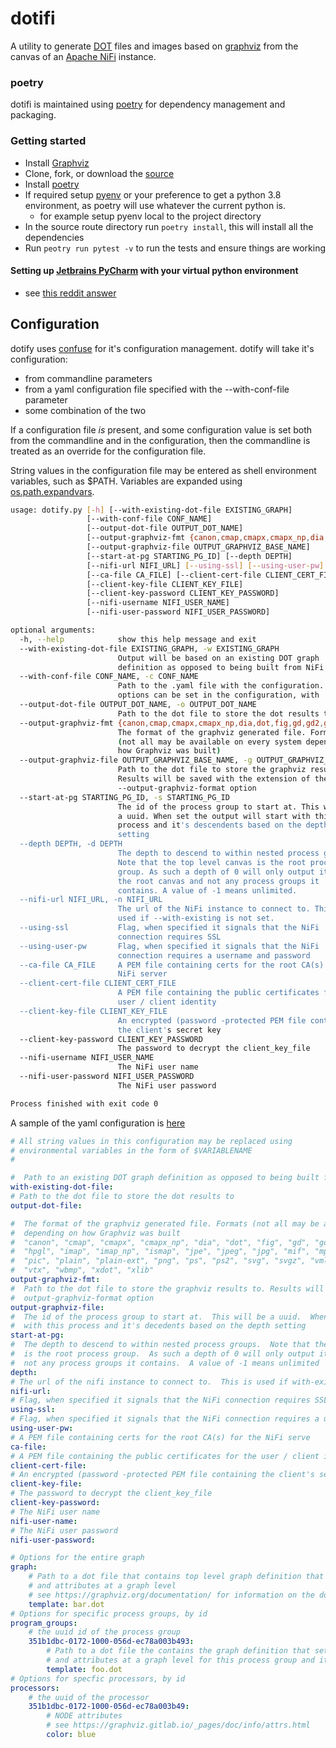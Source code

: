 # dotifi

A utility to generate [DOT](https://graphviz.org/doc/info/lang.html) files and images based on [graphviz](https://graphviz.org/documentation/) from the canvas of an [Apache NiFi](https://nifi.apache.org) instance.

### poetry

dotifi is maintained using [poetry](https://python-poetry.org/docs/) for dependency management and packaging.

### Getting started
- Install [Graphviz](https://graphviz.org)
- Clone, fork, or download the [source](https://github.com/palindromicity/dotifi)
- Install [poetry](https://python-poetry.org/docs/)
- If required setup [pyenv](https://github.com/pyenv/pyenv) or your preference to get a python 3.8 environment, as poetry will use whatever the current python is.
    - for example setup pyenv local to the project directory
- In the source route directory run `poetry install`, this will install all the dependencies
- Run `peotry run pytest -v` to run the tests and ensure things are working

#### Setting up [Jetbrains PyCharm](https://www.jetbrains.com/pycharm/) with your virtual python environment
- see [this reddit answer](https://www.reddit.com/r/pycharm/comments/elga2z/using_pycharm_for_poetrybased_projects/fn1ix60?utm_source=share&utm_medium=web2x)

## Configuration
dotify uses [confuse](https://confuse.readthedocs.io/en/latest/) for it's configuration management.
dotify will take it's configuration:

 - from commandline parameters
 - from a yaml configuration file specified with the --with-conf-file parameter
 - some combination of the two

If a configuration file _is_ present, and some configuration value is set both from the commandline and in the configuration,
then the commandline is treated as an override for the configuration file.

String values in the configuration file may be entered as shell environment variables, such as $PATH.  Variables are expanded using
[os.path.expandvars](https://docs.python.org/3/library/os.path.html#os.path.expandvars).

 
```bash
usage: dotify.py [-h] [--with-existing-dot-file EXISTING_GRAPH]
                 [--with-conf-file CONF_NAME]
                 [--output-dot-file OUTPUT_DOT_NAME]
                 [--output-graphviz-fmt {canon,cmap,cmapx,cmapx_np,dia,dot,fig,gd,gd2,gif,hpgl,imap,imap_np,ismap,jpe,jpeg,jpg,mif,mp,pcl,pdf,pic,plain,plain-ext,png,ps,ps2,svg,svgz,vml,vmlz,vrml,vtx,wbmp,xdot,xlib}]
                 [--output-graphviz-file OUTPUT_GRAPHVIZ_BASE_NAME]
                 [--start-at-pg STARTING_PG_ID] [--depth DEPTH]
                 [--nifi-url NIFI_URL] [--using-ssl] [--using-user-pw]
                 [--ca-file CA_FILE] [--client-cert-file CLIENT_CERT_FILE]
                 [--client-key-file CLIENT_KEY_FILE]
                 [--client-key-password CLIENT_KEY_PASSWORD]
                 [--nifi-username NIFI_USER_NAME]
                 [--nifi-user-password NIFI_USER_PASSWORD]

optional arguments:
  -h, --help            show this help message and exit
  --with-existing-dot-file EXISTING_GRAPH, -w EXISTING_GRAPH
                        Output will be based on an existing DOT graph
                        definition as opposed to being built from NiFi
  --with-conf-file CONF_NAME, -c CONF_NAME
                        Path to the .yaml file with the configuration. All
                        options can be set in the configuration, with
  --output-dot-file OUTPUT_DOT_NAME, -o OUTPUT_DOT_NAME
                        Path to the dot file to store the dot results to.
  --output-graphviz-fmt {canon,cmap,cmapx,cmapx_np,dia,dot,fig,gd,gd2,gif,hpgl,imap,imap_np,ismap,jpe,jpeg,jpg,mif,mp,pcl,pdf,pic,plain,plain-ext,png,ps,ps2,svg,svgz,vml,vmlz,vrml,vtx,wbmp,xdot,xlib}, -f {canon,cmap,cmapx,cmapx_np,dia,dot,fig,gd,gd2,gif,hpgl,imap,imap_np,ismap,jpe,jpeg,jpg,mif,mp,pcl,pdf,pic,plain,plain-ext,png,ps,ps2,svg,svgz,vml,vmlz,vrml,vtx,wbmp,xdot,xlib}
                        The format of the graphviz generated file. Formats
                        (not all may be available on every system depending on
                        how Graphviz was built)
  --output-graphviz-file OUTPUT_GRAPHVIZ_BASE_NAME, -g OUTPUT_GRAPHVIZ_BASE_NAME
                        Path to the dot file to store the graphviz results to.
                        Results will be saved with the extension of the
                        --output-graphviz-format option
  --start-at-pg STARTING_PG_ID, -s STARTING_PG_ID
                        The id of the process group to start at. This will be
                        a uuid. When set the output will start with this
                        process and it's descendents based on the depth
                        setting
  --depth DEPTH, -d DEPTH
                        The depth to descend to within nested process groups.
                        Note that the top level canvas is the root process
                        group. As such a depth of 0 will only output items in
                        the root canvas and not any process groups it
                        contains. A value of -1 means unlimited.
  --nifi-url NIFI_URL, -n NIFI_URL
                        The url of the NiFi instance to connect to. This is
                        used if --with-existing is not set.
  --using-ssl           Flag, when specified it signals that the NiFi
                        connection requires SSL
  --using-user-pw       Flag, when specified it signals that the NiFi
                        connection requires a username and password
  --ca-file CA_FILE     A PEM file containing certs for the root CA(s) for the
                        NiFi server
  --client-cert-file CLIENT_CERT_FILE
                        A PEM file containing the public certificates for the
                        user / client identity
  --client-key-file CLIENT_KEY_FILE
                        An encrypted (password -protected PEM file containing
                        the client's secret key
  --client-key-password CLIENT_KEY_PASSWORD
                        The password to decrypt the client_key_file
  --nifi-username NIFI_USER_NAME
                        The NiFi user name
  --nifi-user-password NIFI_USER_PASSWORD
                        The NiFi user password

Process finished with exit code 0

```

A sample of the yaml configuration is [here](configurations/sample.yml)

```yaml
# All string values in this configuration may be replaced using
# environmental variables in the form of $VARIABLENAME
#

#  Path to an existing DOT graph definition as opposed to being built from NiFi
with-existing-dot-file:
# Path to the dot file to store the dot results to
output-dot-file:

#  The format of the graphviz generated file. Formats (not all may be available on every system
#  depending on how Graphviz was built
#  "canon", "cmap", "cmapx", "cmapx_np", "dia", "dot", "fig", "gd", "gd2", "gif",
#  "hpgl", "imap", "imap_np", "ismap", "jpe", "jpeg", "jpg", "mif", "mp", "pcl", "pdf",
#  "pic", "plain", "plain-ext", "png", "ps", "ps2", "svg", "svgz", "vml", "vmlz", "vrml",
#  "vtx", "wbmp", "xdot", "xlib"
output-graphviz-fmt:
#  Path to the dot file to store the graphviz results to. Results will be saved with the extension
#  output-graphviz-format option
output-graphviz-file:
#  The id of the process group to start at.  This will be a uuid.  When set the output will start
#  with this process and it's decedents based on the depth setting
start-at-pg:
#  The depth to descend to within nested process groups.  Note that the top level canvas
#  is the root process group.  As such a depth of 0 will only output items in the root canvas and
#  not any process groups it contains.  A value of -1 means unlimited
depth:
# The url of the nifi instance to connect to.  This is used if with-existing is not set
nifi-url:
# Flag, when specified it signals that the NiFi connection requires SSL
using-ssl:
# Flag, when specified it signals that the NiFi connection requires a username and password
using-user-pw:
# A PEM file containing certs for the root CA(s) for the NiFi serve
ca-file:
# A PEM file containing the public certificates for the user / client identity
client-cert-file:
# An encrypted (password -protected PEM file containing the client's secret key
client-key-file:
# The password to decrypt the client_key_file
client-key-password:
# The NiFi user name
nifi-user-name:
# The NiFi user password
nifi-user-password:

# Options for the entire graph
graph:
    # Path to a dot file that contains top level graph definition that sets the properties
    # and attributes at a graph level
    # see https://graphviz.org/documentation/ for information on the dot language
    template: bar.dot
# Options for specific process groups, by id
program_groups:
    # the uuid id of the process group
    351b1dbc-0172-1000-056d-ec78a003b493:
        # Path to a dot file the contains the graph definition that sets the properties
        # and attributes at a graph level for this process group and it's descendents
        template: foo.dot
# Options for specfic processors, by id
processors:
    # the uuid of the processor
    351b1dbc-0172-1000-056d-ec78a003b49:
        # NODE attributes
        # see https://graphviz.gitlab.io/_pages/doc/info/attrs.html
        color: blue

```